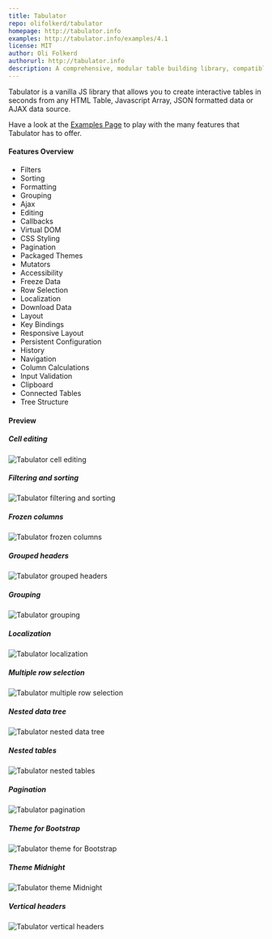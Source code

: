 ```yaml
---
title: Tabulator
repo: olifolkerd/tabulator
homepage: http://tabulator.info
examples: http://tabulator.info/examples/4.1
license: MIT
author: Oli Folkerd
authorurl: http://tabulator.info
description: A comprehensive, modular table building library, compatible with all major frameworks.
---
```


Tabulator is a vanilla JS library that allows you to create interactive 
tables in seconds from any HTML Table, Javascript Array, JSON formatted 
data or AJAX data source.

Have a look at the [Examples Page](http://tabulator.info/examples) 
to play with the many features that Tabulator has to offer.

#### Features Overview

* Filters
* Sorting
* Formatting
* Grouping
* Ajax
* Editing
* Callbacks
* Virtual DOM
* CSS Styling
* Pagination
* Packaged Themes
* Mutators
* Accessibility
* Freeze Data
* Row Selection
* Localization
* Download Data
* Layout
* Key Bindings
* Responsive Layout
* Persistent Configuration
* History
* Navigation
* Column Calculations
* Input Validation
* Clipboard
* Connected Tables
* Tree Structure

#### Preview

##### Cell editing
![Tabulator cell editing](/images/libraries/tabulator/cell-editing.png "Tabulator cell editing")
##### Filtering and sorting
![Tabulator filtering and sorting](/images/libraries/tabulator/filter-sort.png "Tabulator filtering and sorting")
##### Frozen columns
![Tabulator frozen columns](/images/libraries/tabulator/frozen-columns.png "Tabulator frozen columns")
##### Grouped headers
![Tabulator grouped headers](/images/libraries/tabulator/grouped-headers.png "Tabulator grouped headers")
##### Grouping
![Tabulator grouping](/images/libraries/tabulator/grouping.png "Tabulator grouping")
##### Localization
![Tabulator localization](/images/libraries/tabulator/localization.png "Tabulator localization")
##### Multiple row selection
![Tabulator multiple row selection](/images/libraries/tabulator/multiple-row-selection.png "Tabulator multiple row selection")
##### Nested data tree
![Tabulator nested data tree](/images/libraries/tabulator/nested-data-tree.png "Tabulator nested data tree")
##### Nested tables
![Tabulator nested tables](/images/libraries/tabulator/nested-tables.png "Tabulator nested tables")
##### Pagination
![Tabulator pagination](/images/libraries/tabulator/pagination.png "Tabulator pagination")
##### Theme for Bootstrap
![Tabulator theme for Bootstrap](/images/libraries/tabulator/theme-bootstrap.png "Tabulator theme for Bootstrap")
##### Theme Midnight
![Tabulator theme Midnight](/images/libraries/tabulator/theme-midnight.png "Tabulator theme Midnight")
##### Vertical headers
![Tabulator vertical headers](/images/libraries/tabulator/vertical-headers.png "Tabulator vertical headers")
